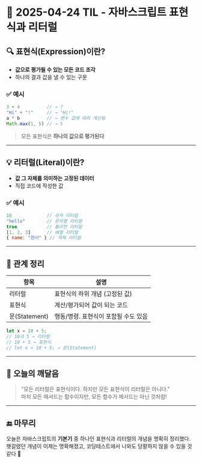 # 📅 2025-04-24 TIL - 자바스크립트 표현식과 리터럴

## 🔍 표현식(Expression)이란?
- **값으로 평가될 수 있는 모든 코드 조각**
- 하나의 결과 값을 낼 수 있는 구문

### ✅ 예시
```js
3 + 4          // → 7
"Hi" + "!"     // → "Hi!"
a * b          // → 변수 값에 따라 계산됨
Math.max(1, 5) // → 5
```

> 모든 표현식은 **하나의 값으로 평가된다**

---

## 💡 리터럴(Literal)이란?
- **값 그 자체를 의미하는 고정된 데이터**
- 직접 코드에 작성한 값

### ✅ 예시
```js
10             // 숫자 리터럴
"hello"        // 문자열 리터럴
true           // 불리언 리터럴
[1, 2, 3]      // 배열 리터럴
{ name: "현서" } // 객체 리터럴
```

---

## 📌 관계 정리

| 항목 | 설명 |
|------|------|
| 리터럴 | 표현식의 하위 개념 (고정된 값) |
| 표현식 | 계산/평가되어 값이 되는 코드 |
| 문(Statement) | 행동/명령. 표현식이 포함될 수도 있음 |

```js
let x = 10 + 5;
// 10과 5 → 리터럴
// 10 + 5 → 표현식
// let x = 10 + 5; → 문(Statement)
```

---

## 💬 오늘의 깨달음

> "모든 리터럴은 표현식이다. 하지만 모든 표현식이 리터럴은 아니다."  
> 마치 모든 메서드는 함수이지만, 모든 함수가 메서드는 아닌 것처럼!

---

## 🔚 마무리

오늘은 자바스크립트의 **기본기** 중 하나인 표현식과 리터럴의 개념을 명확히 정리했다.  
헷갈렸던 개념이 이제는 명확해졌고, 코딩테스트에서 나와도 당황하지 않을 수 있을 것 같다 💪
